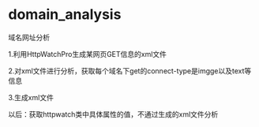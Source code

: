 # domain_analysis
域名网址分析

1.利用HttpWatchPro生成某网页GET信息的xml文件

2.对xml文件进行分析，获取每个域名下get的connect-type是imgge以及text等信息

3.生成xml文件

以后：获取httpwatch类中具体属性的值，不通过生成的xml文件分析